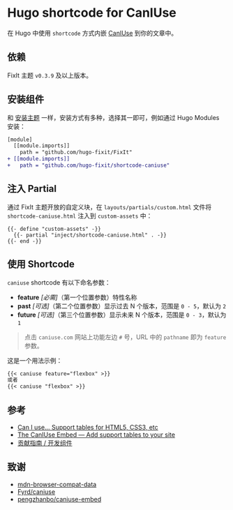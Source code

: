 # Hugo shortcode for CanIUse

在 Hugo 中使用 `shortcode` 方式内嵌 [CanIUse](https://caniuse.com/) 到你的文章中。

## 依赖

FixIt 主题 `v0.3.9` 及以上版本。

## 安装组件

和 [安装主题](https://fixit.lruihao.cn/zh-cn/documentation/installation/) 一样，安装方式有多种，选择其一即可，例如通过 Hugo Modules 安装：

```diff {title="hugo.toml"}
[module]
  [[module.imports]]
    path = "github.com/hugo-fixit/FixIt"
+ [[module.imports]]
+   path = "github.com/hugo-fixit/shortcode-caniuse"
```

## 注入 Partial

通过 FixIt 主题开放的自定义块，在 `layouts/partials/custom.html` 文件将 `shortcode-caniuse.html` 注入到 `custom-assets` 中：

```go-html-template
{{- define "custom-assets" -}}
  {{- partial "inject/shortcode-caniuse.html" . -}}
{{- end -}}
```

## 使用 Shortcode

`caniuse` shortcode 有以下命名参数：

- **feature** _[必需]_（第一个位置参数）特性名称
- **past** _[可选]_（第二个位置参数）显示过去 N 个版本，范围是 `0 - 5`，默认为 `2`
- **future** _[可选]_（第三个位置参数）显示未来 N 个版本，范围是 `0 - 3`，默认为 `1`

> 点击 `caniuse.com` 网站上功能左边 `#` 号，URL 中的 `pathname` 即为 `feature` 参数。

这是一个用法示例：

```markdown
{{< caniuse feature="flexbox" >}}
或者
{{< caniuse "flexbox" >}}
```

## 参考

- [Can I use… Support tables for HTML5, CSS3, etc](https://caniuse.com/)
- [The CanIUse Embed — Add support tables to your site](https://caniuse-embed.vercel.app/)
- [贡献指南 / 开发组件](https://fixit.lruihao.cn/zh-cn/contributing/components/)

## 致谢

- [mdn-browser-compat-data](https://github.com/mdn/browser-compat-data)
- [Fyrd/caniuse](https://github.com/Fyrd/caniuse)
- [pengzhanbo/caniuse-embed](https://github.com/pengzhanbo/caniuse-embed)
